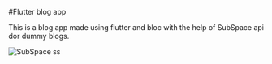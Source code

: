#Flutter blog app

This is a blog app made using flutter and bloc with the help of SubSpace api dor dummy blogs.

![SubSpace ss](https://github.com/user-attachments/assets/74f37455-ea9f-49b9-b0ec-646cb5004127)
